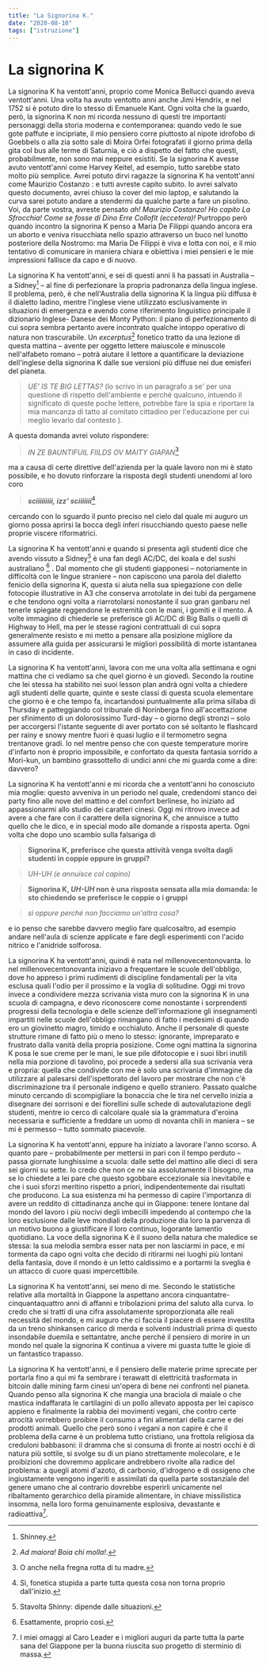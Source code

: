 ```yaml
---
title: "La Signorina K."
date: "2020-08-10"
tags: ["istruzione"]
---
```


# La signorina K

La signorina K ha ventott'anni, proprio come Monica Bellucci quando aveva ventott'anni. Una volta
ha avuto ventotto anni anche Jimi Hendrix, e nel 1752 si è potuto dire lo stesso di Emanuele Kant.
Ogni volta che la guardo, però, la signorina K non mi ricorda nessuno di questi tre importanti
personaggi della storia moderna e contemporanea: quando vedo le sue gote paffute e incipriate, il
mio pensiero corre piuttosto al nipote idrofobo di Goebbels o alla zia sotto sale di Moira Orfei
fotografati il giorno prima della gita col bus alle terme di Saturnia, e ciò a dispetto del fatto che
questi, probabilmente, non sono mai neppure esistiti. Se la signorina K avesse avuto ventott'anni
come Harvey Keitel, ad esempio, tutto sarebbe stato molto più semplice. Avrei potuto dirvi ragazze
la signorina K ha ventott'anni come Maurizio Costanzo : e tutti avreste capito subito. Io avrei salvato
questo documento, avrei chiuso la cover del mio laptop, e salutando la curva sarei potuto andare a
stendermi da qualche parte a fare un pisolino. Voi, da parte vostra, avreste pensato _ah! Maurizio
Costanzo! Ho capito La Sfrocchia! Come se fosse di Dino Erre Collofit (eccetera)!_ Purtroppo però
quando incontro la signorina K penso a Maria De Filippi quando ancora era un aborto e veniva
risucchiata nello spazio attraverso un buco nel lunotto posteriore della Nostromo: ma Maria De
Filippi è viva e lotta con noi, e il mio tentativo di comunicare in maniera chiara e obiettiva i miei
pensieri e le mie impressioni fallisce da capo e di nuovo.

La signorina K ha ventott'anni, e sei di questi anni li ha passati in Australia – a Sidney[^1] – al fine di
perfezionare la propria padronanza della lingua inglese. Il problema, però, è che nell'Australia della
signorina K la lingua più diffusa è il dialetto ladino, mentre l'inglese viene utilizzato esclusivamente
in situazioni di emergenza e avendo come riferimento linguistico principale il dizionario Inglese-
Danese dei Monty Python: il piano di perfezionamento di cui sopra sembra pertanto avere
incontrato qualche intoppo operativo di natura non trascurabile. Un _excerptus_[^2] fonetico tratto da una
lezione di questa mattina – avente per oggetto lettere maiuscole e minuscole nell'alfabeto romano –
potrà aiutare il lettore a quantificare la deviazione dell'inglese della signorina K dalle sue versioni
più diffuse nei due emisferi del pianeta.

> _UE' IS TE BIG LETTAS?_ (lo scrivo in un paragrafo a se' per una questione di rispetto dell'ambiente e perché qualcuno, intuendo il significato di queste poche lettere, potrebbe fare la spia e riportare la mia mancanza di tatto al comitato cittadino per l'educazione per cui meglio levarlo dal contesto ).

A questa domanda avrei voluto rispondere:

> _IN ZE BAUNTIFUIL FIILDS OV MAITY GIAPAN_[^3]

ma a causa di certe direttive dell'azienda per la quale lavoro non mi è stato possibile, e ho dovuto
rinforzare la risposta degli studenti unendomi al loro coro

> **_sciiiiiiiii, izz' sciiiiiii_**[^4]

cercando con lo sguardo il punto preciso nel cielo dal quale mi auguro un giorno possa aprirsi la
bocca degli inferi risucchiando questo paese nelle proprie viscere riformatrici.

La signorina K ha ventott'anni e quando si presenta agli studenti dice che avendo vissuto a Sidney[^5] è
una fan degli AC/DC, dei koala e del sushi australiano [^6] . Dal momento che gli studenti giapponesi –
notoriamente in difficoltà con le lingue straniere – non capiscono una parola del dialetto fenicio della signorina K, questa si aiuta nella sua spiegazione con delle fotocopie illustrative in A3 che
conserva arrotolate in dei tubi da pergamene e che tendono ogni volta a riarrotolarsi nonostante il
suo gran ganbaru nel tenerle spiegate reggendone le estremità con le mani, i gomiti e il mento. A
volte immagino di chiederle se preferisce gli AC/DC di Big Balls o quelli di Highway to Hell, ma
per le stesse ragioni contrattuali di cui sopra generalmente resisto e mi metto a pensare alla
posizione migliore da assumere alla guida per assicurarsi le migliori possibilità di morte istantanea
in caso di incidente.

La signorina K ha ventott'anni, lavora con me una volta alla settimana e ogni mattina che ci
vediamo sa che quel giorno è un giovedì. Secondo la routine che lei stessa ha stabilito nei suoi
lesson plan andrà ogni volta a chiedere agli studenti delle quarte, quinte e seste classi di questa
scuola elementare che giorno è e che tempo fa, incartandosi puntualmente alla prima sillaba di
Thursday e patteggiando col tribunale di Norinberga fino all'accettazione per sfinimento di un
dolorosissimo Turd-day – o giorno degli stronzi – solo per accorgersi l'istante seguente di aver
portato con sé soltanto le flashcard per rainy e snowy mentre fuori è quasi luglio e il termometro
segna trentanove gradi. Io nel mentre penso che con queste temperature morire d'infarto non è
proprio impossibile, e confortato da questa fantasia sorrido a Mori-kun, un bambino grassottello di
undici anni che mi guarda come a dire: davvero?

La signorina K ha ventott'anni e mi ricorda che a ventott'anni ho conosciuto mia moglie: questo
avveniva in un periodo nel quale, credendomi stanco dei party fino alle nove del mattino e del
comfort berlinese, ho iniziato ad appassionarmi allo studio dei caratteri cinesi. Oggi mi ritrovo
invece ad avere a che fare con il carattere della signorina K, che annuisce a tutto quello che le dico,
e in special modo alle domande a risposta aperta. Ogni volta che dopo uno scambio sulla falsariga
di

> **Signorina K, preferisce che questa attività venga svolta dagli studenti in coppie oppure in gruppi?**

> _UH-UH (e annuisce col capino)_

> **Signorina K, _UH-UH_ non è una risposta sensata alla mia domanda: le sto chiedendo se preferisce le coppie o i gruppi**

> _sì oppure perché non facciamo un'altra cosa?_

e io penso che sarebbe davvero meglio fare qualcosaltro, ad esempio andare nell'aula di scienze
applicate e fare degli esperimenti con l'acido nitrico e l'anidride solforosa.

La signorina K ha ventott'anni, quindi è nata nel millenovecentonovanta. Io nel
millenovecentonovanta iniziavo a frequentare le scuole dell'obbligo, dove ho appreso i primi
rudimenti di discipline fondamentali per la vita esclusa quali l'odio per il prossimo e la voglia di
solitudine.
Oggi mi trovo invece a condividere mezza scrivania vista muro con la signorina K in una scuola di
campagna, e devo riconoscere come nonostante i sorprendenti progressi della tecnologia e delle
scienze dell'informazione gli insegnamenti impartiti nelle scuole dell'obbligo rimangano di fatto i
medesimi di quando ero un giovinetto magro, timido e occhialuto. Anche il personale di queste
strutture rimane di fatto più o meno lo stesso: ignorante, impreparato e frustrato dalla vanità della
propria posizione. Come ogni mattina la signorina K posa le sue creme per le mani, le sue pile difotocopie e i suoi libri inutili nella mia porzione di tavolino, poi procede a sedersi alla sua scrivania
vera e propria: quella che condivide con me è solo una scrivania d'immagine da utilizzare al
palesarsi dell'ispettorato del lavoro per mostrare che non c'è discriminazione tra il personale
indigeno e quello straniero. Passato qualche minuto cercando di scompigliare la bonaccia che le tira
nel cervello inizia a disegnare dei sorrisoni e dei fiorellini sulle schede di autovalutazione degli
studenti, mentre io cerco di calcolare quale sia la grammatura d'eroina necessaria e sufficiente a
freddare un uomo di novanta chili in maniera – se mi è permesso – tutto sommato piacevole.

La signorina K ha ventott'anni, eppure ha iniziato a lavorare l'anno scorso. A quanto pare –
probabilmente per mettersi in pari con il tempo perduto – passa giornate lunghissime a scuola: dalle
sette del mattino alle dieci di sera sei giorni su sette. Io credo che non ce ne sia assolutamente il
bisogno, ma se lo chiedete a lei pare che questo sgobbare eccezionale sia inevitabile e che i suoi
sforzi meritino rispetto a priori, indipendentemente dai risultati che producono. La sua esistenza mi
ha permesso di capire l'importanza di avere un reddito di cittadinanza anche qui in Giappone: tenere
lontane dal mondo del lavoro i più nocivi degli imbecilli impedendo al contempo che la loro
esclusione dalle leve mondiali della produzione dia loro la parvenza di un motivo buono a
giustificare il loro continuo, logorante lamentìo quotidiano. La voce della signorina K è il suono
della natura che maledice se stessa: la sua melodia sembra esser nata per non lasciarmi in pace, e mi
tormenta da capo ogni volta che decido di ritirarmi nei luoghi più lontani della fantasia, dove il
mondo è un letto caldissimo e a portarmi la sveglia è un attacco di cuore quasi impercettibile.

La signorina K ha ventott'anni, sei meno di me. Secondo le statistiche relative alla mortalità in
Giappone la aspettano ancora cinquantatre-cinquantaquattro anni di affanni e tribolazioni prima del
saluto alla curva. Io credo che si tratti di una cifra assolutamente sproporzionata alle reali necessità
del mondo, e mi auguro che ci faccia il piacere di essere investita da un treno shinkansen carico di
merda e solventi industriali prima di questo insondabile duemila e settantatre, anche perché il
pensiero di morire in un mondo nel quale la signorina K continua a vivere mi guasta tutte le gioie di
un fantastico trapasso.

La signorina K ha ventott'anni, e il pensiero delle materie prime sprecate per portarla fino a qui mi
fa sembrare i terawatt di elettricità trasformata in bitcoin dalle mining farm cinesi un'opera di bene
nei confronti nel pianeta. Quando penso alla signorina K che mangia una braciola di maiale o che
mastica indaffarata le cartilagini di un pollo allevato apposta per lei capisco appieno e finalmente la
rabbia dei movimenti vegani, che contro certe atrocità vorrebbero proibire il consumo a fini
alimentari della carne e dei prodotti animali. Quello che però sono i vegani a non capire è che il
problema della carne è un problema tutto cristiano, una frottola religiosa da creduloni babbasoni: il
dramma che si consuma di fronte ai nostri occhi è di natura più sottile, si svolge su di un piano
strettamente molecolare, e le proibizioni che dovremmo applicare andrebbero rivolte alla radice del
problema: a quegli atomi d'azoto, di carbonio, d'idrogeno e di ossigeno che ingiustamente vengono
ingeriti e assimilati da quella parte sostanziale del genere umano che al contrario dovrebbe esperirli
unicamente nel ribaltamento gerarchico della piramide alimentare, in chiave missilistica insomma,
nella loro forma genuinamente esplosiva, devastante e radioattiva[^7].

[^1]: Shinney.
[^2]: _Ad maiora! Boia chi molla!_.
[^3]: O anche nella fregna rotta di tu madre.
[^4]: Sì, fonetica stupida a parte tutta questa cosa non torna proprio dall'inizio.
[^5]: Stavolta Shinny: dipende dalle situazioni.
[^6]: Esattamente, proprio così.
[^7]: I miei omaggi al Caro Leader e i migliori auguri da parte tutta la parte sana del Giappone per la buona riuscita suo progetto di sterminio di massa.
